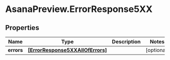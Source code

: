 # AsanaPreview.ErrorResponse5XX

## Properties

Name | Type | Description | Notes
------------ | ------------- | ------------- | -------------
**errors** | [**[ErrorResponse5XXAllOfErrors]**](ErrorResponse5XXAllOfErrors.md) |  | [optional] 


